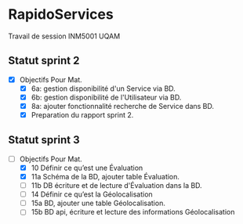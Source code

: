 # RapidoServices
Travail de session INM5001 UQAM

## Statut sprint 2
- [x] Objectifs Pour Mat.
  - [x] 6a: gestion disponibilité d'un Service via BD.
  - [x] 6b: gestion disponibilité de l'Utilisateur via BD.
  - [x] 8a: ajouter fonctionnalité recherche de Service dans BD.
  - [x] Preparation du rapport sprint 2.
## Statut sprint 3
- [ ] Objectifs Pour Mat.
  - [x] 10 Définir ce qu’est une Évaluation
  - [x] 11a Schéma de la BD, ajouter table Évaluation.
  - [ ] 11b DB écriture et de lecture d'Évaluation dans la BD.
  - [ ] 14 Définir ce qu’est la Géolocalisation
  - [ ] 15a BD, ajouter une table Géolocalisation.
  - [ ] 15b BD api, écriture et lecture des informations Géolocalisation
